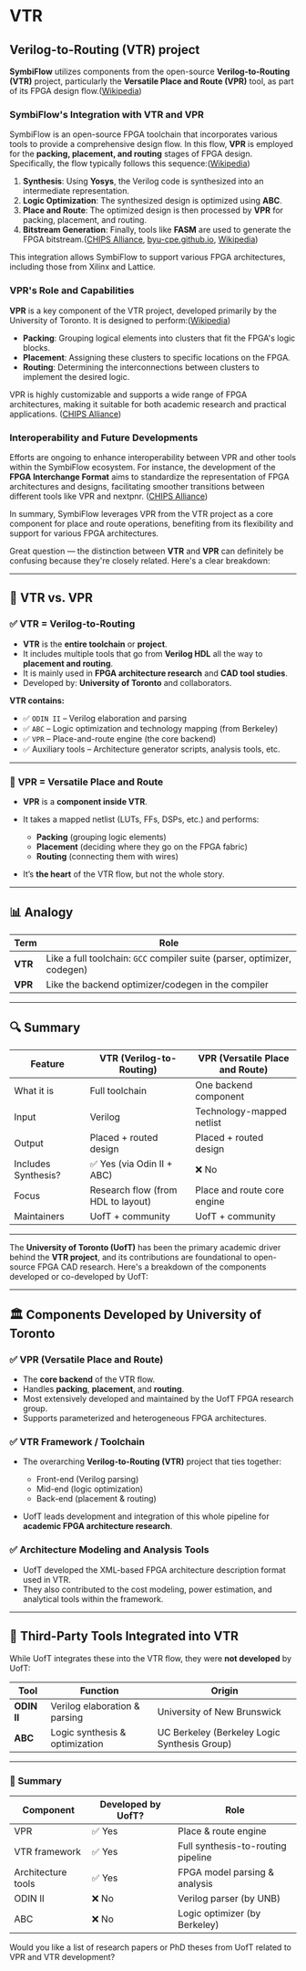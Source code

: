 # VTR


## **Verilog-to-Routing (VTR)** project

**SymbiFlow** utilizes components from the open-source **Verilog-to-Routing (VTR)** project, particularly the **Versatile Place and Route (VPR)** tool, as part of its FPGA design flow.([Wikipedia][1])

### SymbiFlow's Integration with VTR and VPR

SymbiFlow is an open-source FPGA toolchain that incorporates various tools to provide a comprehensive design flow. In this flow, **VPR** is employed for the **packing, placement, and routing** stages of FPGA design. Specifically, the flow typically follows this sequence:([Wikipedia][1])

1. **Synthesis**: Using **Yosys**, the Verilog code is synthesized into an intermediate representation.
2. **Logic Optimization**: The synthesized design is optimized using **ABC**.
3. **Place and Route**: The optimized design is then processed by **VPR** for packing, placement, and routing.
4. **Bitstream Generation**: Finally, tools like **FASM** are used to generate the FPGA bitstream.([CHIPS Alliance][2], [byu-cpe.github.io][3], [Wikipedia][1])

This integration allows SymbiFlow to support various FPGA architectures, including those from Xilinx and Lattice.&#x20;

### VPR's Role and Capabilities

**VPR** is a key component of the VTR project, developed primarily by the University of Toronto. It is designed to perform:([Wikipedia][1])

* **Packing**: Grouping logical elements into clusters that fit the FPGA's logic blocks.
* **Placement**: Assigning these clusters to specific locations on the FPGA.
* **Routing**: Determining the interconnections between clusters to implement the desired logic.

VPR is highly customizable and supports a wide range of FPGA architectures, making it suitable for both academic research and practical applications. ([CHIPS Alliance][2])

### Interoperability and Future Developments

Efforts are ongoing to enhance interoperability between VPR and other tools within the SymbiFlow ecosystem. For instance, the development of the **FPGA Interchange Format** aims to standardize the representation of FPGA architectures and designs, facilitating smoother transitions between different tools like VPR and nextpnr. ([CHIPS Alliance][2])

In summary, SymbiFlow leverages VPR from the VTR project as a core component for place and route operations, benefiting from its flexibility and support for various FPGA architectures.

[1]: https://en.wikipedia.org/wiki/Verilog-to-Routing?utm_source=chatgpt.com "Verilog-to-Routing"
[2]: https://www.chipsalliance.org/news/symbiflow-fpga-interchange-format-to-enable-interoperable-fpga-tooling/?utm_source=chatgpt.com "SymbiFlow FPGA Interchange Format to Enable Interoperable FPGA ..."
[3]: https://byu-cpe.github.io/ComputingBootCamp/tutorials/vtr/?utm_source=chatgpt.com "VTR • BYU Computing Bootcamp - GitHub Pages"

Great question — the distinction between **VTR** and **VPR** can definitely be confusing because they're closely related. Here's a clear breakdown:

---

## 🧩 **VTR vs. VPR**

### ✅ **VTR** = **Verilog-to-Routing**

* **VTR** is the **entire toolchain** or **project**.
* It includes multiple tools that go from **Verilog HDL** all the way to **placement and routing**.
* It is mainly used in **FPGA architecture research** and **CAD tool studies**.
* Developed by: **University of Toronto** and collaborators.

**VTR contains:**

* ✅ `ODIN II` – Verilog elaboration and parsing
* ✅ `ABC` – Logic optimization and technology mapping (from Berkeley)
* ✅ `VPR` – Place-and-route engine (the core backend)
* ✅ Auxiliary tools – Architecture generator scripts, analysis tools, etc.

---

### 🔧 **VPR** = **Versatile Place and Route**

* **VPR** is a **component inside VTR**.
* It takes a mapped netlist (LUTs, FFs, DSPs, etc.) and performs:

  * **Packing** (grouping logic elements)
  * **Placement** (deciding where they go on the FPGA fabric)
  * **Routing** (connecting them with wires)
* It’s **the heart** of the VTR flow, but not the whole story.

---

## 📊 Analogy

| Term    | Role                                                                     |
| ------- | ------------------------------------------------------------------------ |
| **VTR** | Like a full toolchain: `GCC` compiler suite (parser, optimizer, codegen) |
| **VPR** | Like the backend optimizer/codegen in the compiler                       |

---

## 🔍 Summary

| Feature             | VTR (Verilog-to-Routing)           | VPR (Versatile Place and Route) |
| ------------------- | ---------------------------------- | ------------------------------- |
| What it is          | Full toolchain                     | One backend component           |
| Input               | Verilog                            | Technology-mapped netlist       |
| Output              | Placed + routed design             | Placed + routed design          |
| Includes Synthesis? | ✅ Yes (via Odin II + ABC)          | ❌ No                            |
| Focus               | Research flow (from HDL to layout) | Place and route core engine     |
| Maintainers         | UofT + community                   | UofT + community                |

---

The **University of Toronto (UofT)** has been the primary academic driver behind the **VTR project**, and its contributions are foundational to open-source FPGA CAD research. Here's a breakdown of the components developed or co-developed by UofT:

---

## 🏛️ Components Developed by University of Toronto

### ✅ **VPR (Versatile Place and Route)**

* The **core backend** of the VTR flow.
* Handles **packing**, **placement**, and **routing**.
* Most extensively developed and maintained by the UofT FPGA research group.
* Supports parameterized and heterogeneous FPGA architectures.

### ✅ **VTR Framework / Toolchain**

* The overarching **Verilog-to-Routing (VTR)** project that ties together:

  * Front-end (Verilog parsing)
  * Mid-end (logic optimization)
  * Back-end (placement & routing)
* UofT leads development and integration of this whole pipeline for **academic FPGA architecture research**.

### ✅ **Architecture Modeling and Analysis Tools**

* UofT developed the XML-based FPGA architecture description format used in VTR.
* They also contributed to the cost modeling, power estimation, and analytical tools within the framework.

---

## 🤝 Third-Party Tools Integrated into VTR

While UofT integrates these into the VTR flow, they were **not developed** by UofT:

| Tool        | Function                       | Origin                                       |
| ----------- | ------------------------------ | -------------------------------------------- |
| **ODIN II** | Verilog elaboration & parsing  | University of New Brunswick                  |
| **ABC**     | Logic synthesis & optimization | UC Berkeley (Berkeley Logic Synthesis Group) |

---

### 🧠 Summary

| Component          | Developed by UofT? | Role                               |
| ------------------ | ------------------ | ---------------------------------- |
| VPR                | ✅ Yes              | Place & route engine               |
| VTR framework      | ✅ Yes              | Full synthesis-to-routing pipeline |
| Architecture tools | ✅ Yes              | FPGA model parsing & analysis      |
| ODIN II            | ❌ No               | Verilog parser (by UNB)            |
| ABC                | ❌ No               | Logic optimizer (by Berkeley)      |

Would you like a list of research papers or PhD theses from UofT related to VPR and VTR development?
